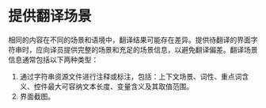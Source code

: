 # 提供翻译场景

相同的内容在不同的场景和语境中，翻译结果可能存在差异。提供待翻译的界面字符串时，应向译员提供完整的场景和充足的场景信息，以避免翻译偏差。翻译场景信息通常包括以下两种类型：

1. 通过字符串资源文件进行注释或标注，包括：上下文场景、词性、重点词含义、控件最大可容纳文本长度、变量含义及其取值范围。
2. 界面截图。
